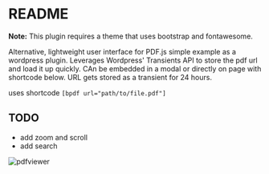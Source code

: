 # README #

**Note:** This plugin requires a theme that uses bootstrap and fontawesome.

Alternative, lightweight user interface for PDF.js simple example as a wordpress plugin.  Leverages Wordpress' Transients API to store the pdf url and load it up quickly.  CAn be embedded in a modal or directly on page with shortcode below.  URL gets stored as a transient for 24 hours.

uses shortcode `[bpdf url="path/to/file.pdf"]`

## TODO 

* add zoom and scroll
* add search

![pdfviewer](https://github.com/ibuilder/wp-bootstrap-pdf-viewer/blob/master/pdfviewer.PNG)

